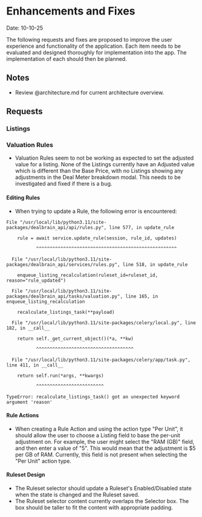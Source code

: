 # Enhancements and Fixes

Date: 10-10-25

The following requests and fixes are proposed to improve the user experience and functionality of the application. Each item needs to be evaluated and designed thoroughly for implementation into the app. The implementation of each should then be planned.

## Notes

- Review @architecture.md for current architecture overview.

## Requests

### Listings



### Valuation Rules

- Valuation Rules seem to not be working as expected to set the adjusted value for a listing. None of the Listings currently have an Adjusted value which is different than the Base Price, with no Listings showing any adjustments in the Deal Meter breakdown modal. This needs to be investigated and fixed if there is a bug.

#### Editing Rules

- When trying to update a Rule, the following error is encountered:

```log  
File "/usr/local/lib/python3.11/site-packages/dealbrain_api/api/rules.py", line 577, in update_rule

    rule = await service.update_rule(session, rule_id, updates)

           ^^^^^^^^^^^^^^^^^^^^^^^^^^^^^^^^^^^^^^^^^^^^^^^^^^^^

  File "/usr/local/lib/python3.11/site-packages/dealbrain_api/services/rules.py", line 518, in update_rule

    enqueue_listing_recalculation(ruleset_id=ruleset_id, reason="rule_updated")

  File "/usr/local/lib/python3.11/site-packages/dealbrain_api/tasks/valuation.py", line 165, in enqueue_listing_recalculation

    recalculate_listings_task(**payload)

  File "/usr/local/lib/python3.11/site-packages/celery/local.py", line 182, in __call__

    return self._get_current_object()(*a, **kw)

           ^^^^^^^^^^^^^^^^^^^^^^^^^^^^^^^^^^^^

  File "/usr/local/lib/python3.11/site-packages/celery/app/task.py", line 411, in __call__

    return self.run(*args, **kwargs)

           ^^^^^^^^^^^^^^^^^^^^^^^^^

TypeError: recalculate_listings_task() got an unexpected keyword argument 'reason'
```

#### Rule Actions

- When creating a Rule Action and using the action type "Per Unit", it should allow the user to choose a Listing field to base the per-unit adjustment on. For example, the user might select the "RAM (GB)" field, and then enter a value of "5". This would mean that the adjustment is $5 per GB of RAM. Currently, this field is not present when selecting the "Per Unit" action type.

#### Ruleset Design

- The Ruleset selector should update a Ruleset's Enabled/Disabled state when the state is changed and the Ruleset saved.
- The Ruleset selector content currently overlaps the Selector box. The box should be taller to fit the content with appropriate padding.

